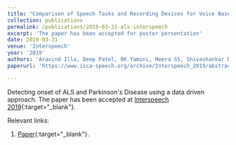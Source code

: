 ```yaml
---
title: "Comparison of Speech Tasks and Recording Devices for Voice Based Automatic Classification of Healthy Subjects and Patients with Amyotrophic Lateral Sclerosis"
collection: publications
permalink: /publications/2019-03-31-als-interspeech
excerpt: 'The paper has been accepted for poster persentation'
date: 2019-03-31
venue: 'Interspeech'
year: '2019'
authors: 'Aravind Illa, Deep Patel, BK Yamini, Meera SS, Shivashankar N, Preethish-Kumar Veeramani, Seena Vengalil, Kiran Polavarapu, Saraswati Nashi, Atchayaram Nalini, Prasanta Kumar Ghosh'
paperurl: 'https://www.isca-speech.org/archive/Interspeech_2019/abstracts/1285.html'

---
```


<!-- bib: 'https://dl.acm.org/downformats.cfm?id=3291005&parent_id=3289600&expformat=bibtex' -->
<!-- code: 'https://github.com/dbp1994/CMTRF' -->
Detecting onset of ALS and Parkinson's Disease using a data driven approach. The paper has been accepted at [Interspeech 2019](https://www.isca-speech.org/archive/Interspeech_2019/abstracts/1285.html){:target="_blank"}.

Relevant links:
1. [Paper](https://www.isca-speech.org/archive/Interspeech_2019/abstracts/1285.html){:target="_blank"}.
<!-- 2. [Poster](https://dbp1994.github.io/publications/files/Interspeech_ALS_2019_poster.pdf){:target="_blank"}. -->

<!--
<iframe width="560" height="315" src="https://www.youtube.com/embed/KyHUan_7YnQ" frameborder="0" allow="accelerometer; autoplay; encrypted-media; gyroscope; picture-in-picture" allowfullscreen></iframe>
<figcaption>Oral presentation at WSDM'19</figcaption> -->
